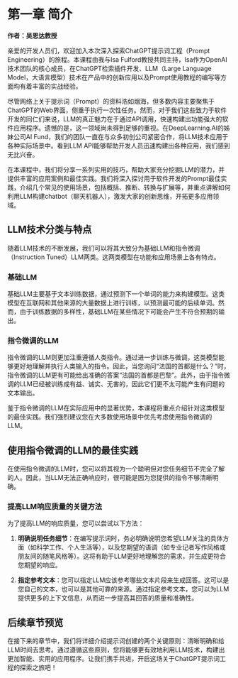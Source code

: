 # 第一章 简介

**作者：吴恩达教授**

亲爱的开发人员们，欢迎加入本次深入探索ChatGPT提示词工程（Prompt Engineering）的旅程。本课程由我与Isa Fulford教授共同主持，Isa作为OpenAI技术团队的核心成员，在ChatGPT检索插件开发、LLM（Large Language Model，大语言模型）技术在产品中的创新应用以及Prompt使用教程的编写等方面均有着丰富的实战经验。

尽管网络上关于提示词（Prompt）的资料浩如烟海，但多数内容主要聚焦于ChatGPT的Web界面，侧重于执行一次性任务。然而，对于我们这些致力于软件开发的同仁们来说，LLM的真正魅力在于通过API调用，快速构建出功能强大的软件应用程序。遗憾的是，这一领域尚未得到足够的重视。在DeepLearning.AI的姊妹公司AI Fund，我们的团队一直在与众多初创公司紧密合作，将LLM技术应用于各种实际场景中。看到LLM API能够帮助开发人员迅速构建出各种应用，我们感到无比兴奋。

在本课程中，我们将分享一系列实用的技巧，帮助大家充分挖掘LLM的潜力，并提供丰富的应用案例和最佳实践。我们将深入探讨用于软件开发的Prompt最佳实践，介绍几个常见的使用场景，包括概括、推断、转换与扩展等，并重点讲解如何利用LLM构建chatbot（聊天机器人），激发大家的创新思维，开拓更多应用领域。

## LLM技术分类与特点

随着LLM技术的不断发展，我们可以将其大致分为基础LLM和指令微调（Instruction Tuned）LLM两类。这两类模型在功能和应用场景上各有特点。

### 基础LLM

基础LLM主要基于文本训练数据，通过预测下一个单词的能力来构建模型。这类模型在互联网和其他来源的大量数据上进行训练，以预测最可能的后续单词。然而，由于训练数据的多样性，基础LLM在某些情况下可能会产生不符合预期的输出。

### 指令微调的LLM

指令微调的LLM则更加注重遵循人类指令。通过进一步训练与微调，这类模型能够更好地理解并执行人类输入的指令。因此，当您询问“法国的首都是什么？”时，指令微调的LLM更有可能给出准确的答案“法国的首都是巴黎”。此外，由于指令微调的LLM已经被训练成有益、诚实、无害的，因此它们更不太可能产生有问题的文本输出。

鉴于指令微调的LLM在实际应用中的显著优势，本课程将重点介绍针对这类模型的最佳实践。我们强烈建议您在大多数使用场景中优先考虑使用指令微调的LLM。

## 使用指令微调的LLM的最佳实践

在使用指令微调的LLM时，您可以将其视为一个聪明但对您任务细节不完全了解的人。因此，当LLM无法正确响应时，很可能是因为您提供的指令不够清晰明确。

### 提高LLM响应质量的关键方法

为了提高LLM的响应质量，您可以尝试以下方法：

1. **明确说明任务细节**：在编写提示词时，务必明确说明您希望LLM关注的具体方面（如科学工作、个人生活等），以及您期望的语调（如专业记者写作风格或朋友间的随笔风格等）。这将有助于LLM更好地理解您的需求，并生成更符合您期望的响应。

2. **指定参考文本**：您可以指定LLM应该参考哪些文本片段来生成回答。这可以是您自己的文本，也可以是其他可靠的来源。通过指定参考文本，您可以为LLM提供更多的上下文信息，从而进一步提高其回答的质量和准确性。

## 后续章节预览

在接下来的章节中，我们将详细介绍提示词创建的两个关键原则：清晰明确和给LLM时间去思考。通过遵循这些原则，您将能够更有效地利用LLM技术，构建出更加智能、实用的应用程序。让我们携手共进，开启这场关于ChatGPT提示词工程的探索之旅吧！